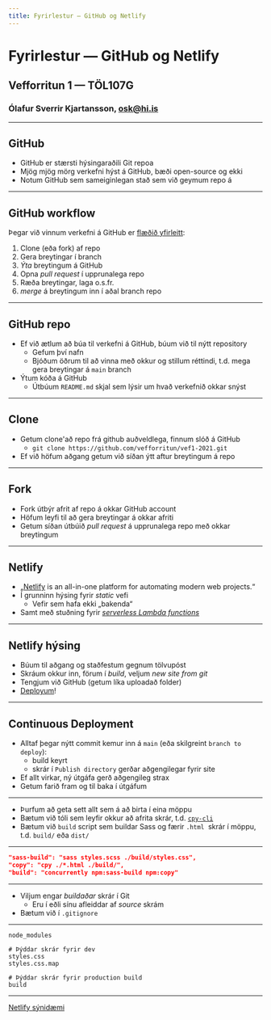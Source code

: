 ```yaml
---
title: Fyrirlestur — GitHub og Netlify
---
```


# Fyrirlestur — GitHub og Netlify

## Vefforritun 1 — TÖL107G

### Ólafur Sverrir Kjartansson, [osk@hi.is](mailto:osk@hi.is)

---

## GitHub

* GitHub er stærsti hýsingaraðili Git repoa
* Mjög mjög mörg verkefni hýst á GitHub, bæði open-source og ekki
* Notum GitHub sem sameiginlegan stað sem við geymum repo á

***

## GitHub workflow

Þegar við vinnum verkefni á GitHub er [flæðið yfirleitt](https://guides.github.com/introduction/flow/):

1. Clone (eða fork) af repo
2. Gera breytingar í branch
3. _Ýta_  breytingum á GitHub
4. Opna _pull request_ í upprunalega repo
5. Ræða breytingar, laga o.s.fr.
6. _merge_ á breytingum inn í aðal branch repo

***

## GitHub repo

* Ef við ætlum að búa til verkefni á GitHub, búum við til nýtt repository
  * Gefum því nafn
  * Bjóðum öðrum til að vinna með okkur og stillum réttindi, t.d. mega gera breytingar á `main` branch
* Ýtum kóða á GitHub
  * Útbúum `README.md` skjal sem lýsir um hvað verkefnið okkar snýst

***

## Clone

* Getum clone'að repo frá github auðveldlega, finnum slóð á GitHub
  * `git clone https://github.com/vefforritun/vef1-2021.git`
* Ef við höfum aðgang getum við síðan ýtt aftur breytingum á repo

***

## Fork

* Fork útbýr afrit af repo á okkar GitHub account
* Höfum leyfi til að gera breytingar á okkar afriti
* Getum síðan útbúið _pull request_ á upprunalega repo með okkar breytingum

---

## Netlify

* „[Netlify](https://www.netlify.com/) is an all-in-one platform for automating modern web projects.“
* Í grunninn hýsing fyrir _static_ vefi
  * Vefir sem hafa ekki „bakenda“
* Samt með stuðning fyrir [_serverless Lambda functions_](https://docs.netlify.com/functions/overview/)

***

## Netlify hýsing

* Búum til aðgang og staðfestum gegnum tölvupóst
* Skráum okkur inn, förum í _build_, veljum _new site from git_
* Tengjum við GitHub (getum líka uploadað folder)
* [Deployum](https://docs.netlify.com/site-deploys/overview/)!

***

## Continuous Deployment

* Alltaf þegar nýtt commit kemur inn á `main` (eða skilgreint `branch to deploy`):
  * build keyrt
  * skrár í `Publish directory` gerðar aðgengilegar fyrir site
* Ef allt virkar, ný útgáfa gerð aðgengileg strax
* Getum farið fram og til baka í útgáfum

***

* Þurfum að geta sett allt sem á að birta í eina möppu
* Bætum við tóli sem leyfir okkur að afrita skrár, t.d. [`cpy-cli`](https://github.com/sindresorhus/cpy-cli#readme)
* Bætum við `build` script sem buildar Sass og færir `.html`  skrár í möppu, t.d. `build/` eða `dist/`

***

```json
"sass-build": "sass styles.scss ./build/styles.css",
"copy": "cpy ./*.html ./build/",
"build": "concurrently npm:sass-build npm:copy"
```

***

* Viljum engar _buildaðar_ skrár í Git
  * Eru í eðli sínu afleiddar af _source_ skrám
* Bætum við í `.gitignore`

***

```text
node_modules

# Þýddar skrár fyrir dev
styles.css
styles.css.map

# Þýddar skrár fyrir production build
build
```

***

[Netlify sýnidæmi](https://github.com/vefforritun/vef1-2021-netlify-synidaemi/)
